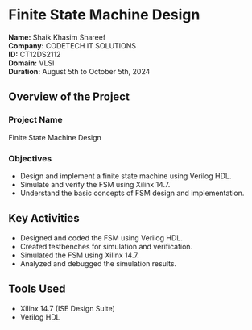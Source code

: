 # Finite State Machine Design

**Name:** Shaik Khasim Shareef  
**Company:** CODETECH IT SOLUTIONS  
**ID:** CT12DS2112  
**Domain:** VLSI  
**Duration:** August 5th to October 5th, 2024

## Overview of the Project

### Project Name
Finite State Machine Design

### Objectives
- Design and implement a finite state machine using Verilog HDL.
- Simulate and verify the FSM using Xilinx 14.7.
- Understand the basic concepts of FSM design and implementation.

## Key Activities
- Designed and coded the FSM using Verilog HDL.
- Created testbenches for simulation and verification.
- Simulated the FSM using Xilinx 14.7.
- Analyzed and debugged the simulation results.

## Tools Used
- Xilinx 14.7 (ISE Design Suite)
- Verilog HDL



